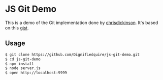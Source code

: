 # JS Git Demo

This is a demo of the Git implementation done by [chrisdickinson]. It's based on this [gist].

## Usage

```bash
$ git clone https://github.com/Dignifiedquire/js-git-demo.git
$ cd js-git-demo
$ npm install
$ node server.js
$ open http://localhost:9999
```



[chrisdickinson]: https://github.com/chrisdickinson
[gist]: https://gist.github.com/chrisdickinson/5290339
